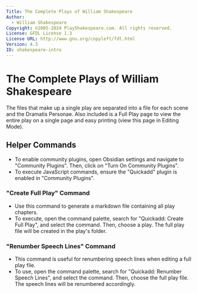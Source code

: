 ```yaml
---
Title: The Complete Plays of William Shakespeare
Author:
  - William Shakespeare
Copyright: ©2005-2024 PlayShakespeare.com. All rights reserved.
License: GFDL License 1.3
License URL: http://www.gnu.org/copyleft/fdl.html
Version: 4.3
ID: shakespeare-intro
---
```


# The Complete Plays of William Shakespeare

The files that make up a single play are separated into a file for each scene and the Dramatis Personae. Also included is a Full Play page to view the entire play on a single page and easy printing (view this page in Editing Mode).


## Helper Commands

- To enable community plugins, open Obsidian settings and navigate to "Community Plugins". Then, click on "Turn On Community Plugins".
- To execute JavaScript commands, ensure the "Quickadd" plugin is enabled in "Community Plugins".

### "Create Full Play" Command

- Use this command to generate a markdown file containing all play chapters.
- To execute, open the command palette, search for "Quickadd: Create Full Play", and select the command. Then, choose a play. The full play file will be created in the play's folder.

### "Renumber Speech Lines" Command

- This command is useful for renumbering speech lines when editing a full play file.
- To use, open the command palette, search for "Quickadd: Renumber Speech Lines", and select the command. Then, choose the full play file. The speech lines will be renumbered accordingly.
